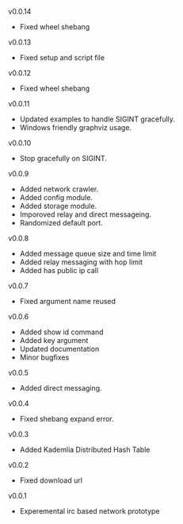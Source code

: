 v0.0.14

 * Fixed wheel shebang

v0.0.13

 * Fixed setup and script file

v0.0.12

 * Fixed wheel shebang

v0.0.11

 * Updated examples to handle SIGINT gracefully.
 * Windows friendly graphviz usage.

v0.0.10

 * Stop gracefully on SIGINT.

v0.0.9

 * Added network crawler.
 * Added config module.
 * Added storage module.
 * Imporoved relay and direct messageing.
 * Randomized default port.

v0.0.8

 * Added message queue size and time limit
 * Added relay messaging with hop limit
 * Added has public ip call

v0.0.7

 * Fixed argument name reused

v0.0.6

 * Added show id command
 * Added key argument
 * Updated documentation
 * Minor bugfixes

v0.0.5

 * Added direct messaging.

v0.0.4

 * Fixed shebang expand error.

v0.0.3

 * Added Kademlia Distributed Hash Table

v0.0.2

 * Fixed download url

v0.0.1

 * Experemental irc based network prototype
